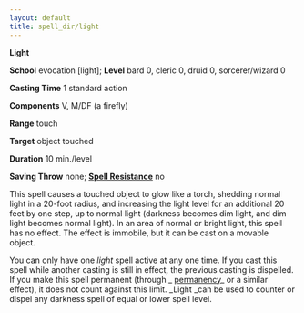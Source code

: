 ```yaml
---
layout: default
title: spell_dir/light
---
```

 **Light**

**School** evocation [light]; **Level** bard 0, cleric 0, druid 0, sorcerer/wizard 0

**Casting Time** 1 standard action

**Components** V, M/DF (a firefly)

**Range** touch

**Target** object touched

**Duration** 10 min./level

**Saving Throw** none; **[Spell Resistance](../glossary#_spell-resistance)** no

This spell causes a touched object to glow like a torch, shedding normal light in a 20-foot radius, and increasing the light level for an additional 20 feet by one step, up to normal light (darkness becomes dim light, and dim light becomes normal light). In an area of normal or bright light, this spell has no effect. The effect is immobile, but it can be cast on a movable object.

You can only have one _light_ spell active at any one time. If you cast this spell while another casting is still in effect, the previous casting is dispelled. If you make this spell permanent (through _ [permanency](permanency#_permanency)_ or a similar effect), it does not count against this limit. _Light _can be used to counter or dispel any darkness spell of equal or lower spell level.

